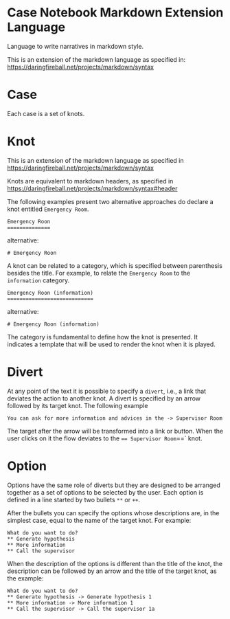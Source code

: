 # Case Notebook Markdown Extension Language

Language to write narratives in markdown style.

This is an extension of the markdown language as specified in: https://daringfireball.net/projects/markdown/syntax

# Case

Each case is a set of knots.

# Knot

This is an extension of the markdown language as specified in https://daringfireball.net/projects/markdown/syntax

Knots are equivalent to markdown headers, as specified in https://daringfireball.net/projects/markdown/syntax#header

The following examples present two alternative approaches do declare a knot entitled `Emergency Room`.
```
Emergency Roon
==============
```
alternative:
```
# Emergency Roon
```

A knot can be related to a category, which is specified between parenthesis besides 
the title. For example, to relate the `Emergency Room` to the `information` category.

```
Emergency Roon (information)
============================
```
alternative:
```
# Emergency Roon (information)
```

The category is fundamental to define how the knot is presented. It indicates a template 
that will be used to render the knot when it is played.

# Divert

At any point of the text it is possible to specify a `divert`, i.e., a link that deviates the 
action to another knot. A divert is specified by an arrow followed by its target knot. 
The following example

```
You can ask for more information and advices in the -> Supervisor Room
```

The target after the arrow will be transformed into a link or button. When the user 
clicks on it the flow deviates to the  `== Supervisor Room`==` knot.

# Option

Options have the same role of diverts but they are designed to be arranged together 
as a set of options to be selected by the user. Each option is defined in a line started 
by two bullets `**` or `++`.

After the bullets you can specify the options whose descriptions are, in the simplest 
case, equal to the name of the target knot. For example:  

```
What do you want to do?
** Generate hypothesis
** More information
** Call the supervisor
```

When the description of the options is different than the title of the knot, the description 
can be followed by an arrow and the title of the target knot, as the example:

```
What do you want to do?
** Generate hypothesis -> Generate hypothesis 1
** More information -> More information 1
** Call the supervisor -> Call the supervisor 1a
```
